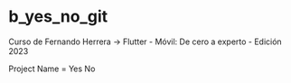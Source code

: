 # b_yes_no_git

Curso de Fernando Herrera -> Flutter - Móvil: De cero a experto - Edición 2023

Project Name = Yes No
